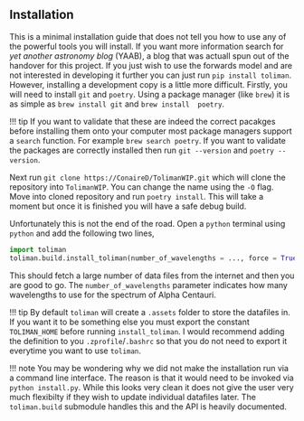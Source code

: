 ## Installation
This is a minimal installation guide that does not tell you how to use any 
of the powerful tools you will install. If you want more information search 
for *yet another astronomy blog* (YAAB), a blog that was actuall spun out of
the handover for this project. If you just wish to use the forwards model and 
are not interested in developing it further you can just run `pip install
toliman`. However, installing a development copy is a little more difficult. 
Firstly, you will need to install `git` and `poetry`. Using a package 
manager (like `brew`) it is as simple as `brew install git` and `brew install 
poetry`. 

!!! tip 
    If you want to validate that these are indeed the correct pacakges 
    before installing them onto your computer most package managers support a 
    `search` function. For example `brew search poetry`. If you want to 
    validate the packages are correctly installed then run `git --version` 
    and `poetry --version`. 

Next run `git clone https://ConaireD/TolimanWIP.git` which will clone 
the repository into `TolimanWIP`. You can change the name using the `-O`
flag. Move into cloned repository and run `poetry install`. This will 
take a moment but once it is finished you will have a safe debug build. 

Unfortunately this is not the end of the road. Open a `python` terminal 
using `python` and add the following two lines,
```python 
import toliman
toliman.build.install_toliman(number_of_wavelengths = ..., force = True)
```
This should fetch a large number of data files from the internet and then 
you are good to go. The `number_of_wavelengths` parameter indicates how 
many wavelengths to use for the spectrum of Alpha Centauri.

!!! tip
    By default `toliman` will create a `.assets` folder to store the 
    datafiles in. If you want it to be something else you must export 
    the constant `TOLIMAN_HOME` before running `install_toliman`. 
    I would recommend adding the definition to you `.zprofile`/`.bashrc` 
    so that you do not need to export it everytime you want to use 
    `toliman`.

!!! note
    You may be wondering why we did not make the installation run via a 
    command line interface. The reason is that it would need to be 
    invoked via `python install.py`. While this looks very clean it does 
    not give the user very much flexibilty if they wish to update individual 
    datafiles later. The `toliman.build` submodule handles this and the 
    API is heavily documented. 
